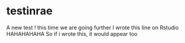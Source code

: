 # testinrae
A new test ! this time we are going further
I wrote this line on Rstudio HAHAHAHAHA
So if i wrote this, it would appear too